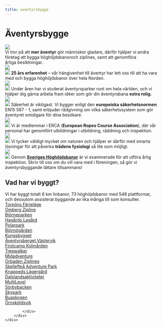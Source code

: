 ```yaml
---
title: aventyrsbygge
---
```


<div id="byggeallt">
	<div id="byggeintro">
		<h1>
			Äventyrsbygge
		</h1>
		<img src="/images/aventyrsbygge.png">
		<div>
			Vi tror på att <strong>mer äventyr</strong> gör människor gladare, därför hjälper vi andra företag att bygga <span>höghöjdsbanor</span>och ziplines, samt att <span>genomföra</span> årliga&nbsp;besiktningar.
		</div>
	</div>
	<div id="byggelista">
		<div>
			<img src= "/images/25years.png">
			<div>
				<img src= "/images/25years.png">
				<strong>25 års erfarenhet</strong> – vår hängivenhet till äventyr har lett oss till att ha vara med och bygga höghöjdsbanor över hela&nbsp;Norden.
			</div>
		</div>
		<div>
			<img src= "/images/ideas.png">
			<div>
				<img src= "/images/ideas.png">
				Under åren har vi studerat <span>äventyrsparker</span> runt om hela världen, och vi hjälper dig gärna arbeta fram idéer som gör din äventyrsbana <strong>extra&nbsp;rolig.</strong> 
			</div>
		</div>
		<div>
			<img src= "/images/safety.png">
			<div>
				<img src= "/images/safety.png">
				Säkerhet är viktigast. Vi bygger enligt den <strong>europeiska <span>säkerhetsnormen</span></strong> EN15&nbsp;567&nbsp;-&nbsp;1, samt erbjuder rådgivning om vilka säkerhetssystem som gör äventyret smidigare för dina&nbsp;besökare.
			</div> 
		</div>
		<div>
			<img src= "/images/erca.png">
			<div>
				<img src= "/images/erca.png">
				Vi är medlemmar i ERCA (<strong>European Ropes Course Association</strong>), där vår personal har genomfört utbildningar i utbildning, räddning och&nbsp;inspektion.
			</div>
		</div>
		<div>
			<img src= "/images/lovetrees.png">
			<div>
				<img src= "/images/lovetrees.png">
				Vi tycker väldigt mycket om naturen och hjälper er därför med smarta lösningar för att påverka <strong>trädens fysiologi</strong> så lite som&nbsp;möjligt.
			</div>
		</div>		
		<div>
			<img src= "/images/foundation.png">
			<div>
				<img src= "/images/foundation.png">
				Genom <a href="http://www.sverigeshb.se"><strong>Sveriges <span>Höghöjdsbanor</span></strong></a> är vi examinerade för att utföra årlig inspektion. Skriv till oss om du vill vara med i föreningen, så gör vi <span>äventyrsbyggande</span> lättare&nbsp;tillsammans!
			</div>
		</div>
	</div>
	<div id="cvavsnitt">
		<div id="forklaring">
			<h2>
				Vad har vi byggt?
			</h2>
			Vi har byggt totalt 6 km linbanor, 73 höghöjdsbanor med 548 plattformar, och dessutom assisterat byggande av lika många till som&nbsp;konsulter.
		</div>
		<div id="parkerknappar">
				<div><a href="http://torponsfarjelage.se">Torpöns Färjeläge</a></div>
				<div><a href="http://vatternevent.se">Omberg Zipline </a></div>
				<div><a href="https://www.bjorneparken.no/om-bjorneparken-2/">Björneparken</a></div>  
				<div><a href="http://hagardslagard.se">Hagårds Lagård</a></div>
				<div><a href="http://polarpark.no">Polarpark </a></div>
				<div><a href="http://bjornogarden.se">Björnögården</a></div>  
				<div><a href="http://kungsbygget.com">Kungsbygget</a></div>
				<div><a href="http://">Äventyrsberget Västervik</a></div>
				<div><a href="https://firstcamp.se">Firstcamp Kolmården</a></div>  
				<div><a href="http://treewalker.se">Treewalker</a></div>
				<div><a href="http://midadventure.com">Midadventure</a></div>
				<div><a href="http://orbadenzipclimb.se">Orbaden Ziplines</a></div> 
				<div><a href="http://skellefteaadventurepark.se">Skellefteå Adventure Park</a></div>
				<div><a href="http://www.karlskoga.se/Utbildning--barnomsorg/Grundskola/Fritidsgardar/Knapped-Lagergard.html">Knappeds Lägergård</a></div>
				<div><a href="http://dalslandsaktiviteter.com">Dalslandsaktiviteter</a></div>
				<div><a href="http://multilevel.se">MultiLevel</a></div>
				<div><a href="http://sorbybacken.se/">Sörbybacken</a></div>
				<div><a href="http://skypark.se">Skypark</a></div>
				<div><a href="http://buaskogen.se">Buaskogen</a></div>
				<div><a href="">Örnsköldsvik</a></div>
				
			</div>
		</div>
	</div>